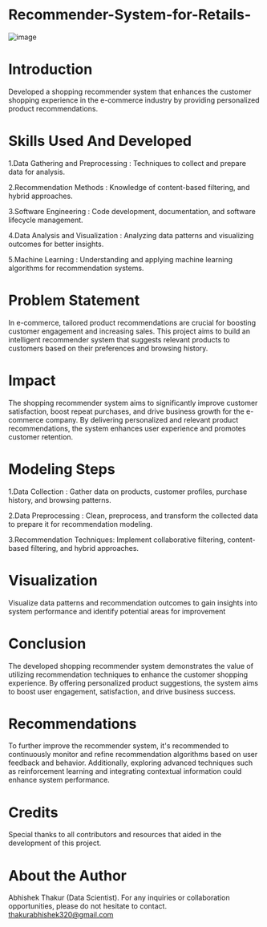# Recommender-System-for-Retails-
![image](https://github.com/user-attachments/assets/00aa0c82-d2b5-4c61-90d0-6cc7a238a3dd)


# Introduction 
 Developed a shopping recommender system that enhances the customer shopping experience in the e-commerce industry by providing personalized product recommendations.
 
# Skills Used And Developed 
 1.Data Gathering and Preprocessing : Techniques to collect and prepare data for analysis.

2.Recommendation Methods : Knowledge of content-based filtering, and hybrid approaches.

3.Software Engineering : Code development, documentation, and software lifecycle management.

4.Data Analysis and Visualization : Analyzing data patterns and visualizing outcomes for better insights.

5.Machine Learning : Understanding and applying machine learning algorithms for recommendation systems.

# Problem Statement 
In e-commerce, tailored product recommendations are crucial for boosting customer engagement and increasing sales. This project aims to build an intelligent recommender system that suggests relevant products to customers based on their preferences and browsing history.

# Impact 
The shopping recommender system aims to significantly improve customer satisfaction, boost repeat purchases, and drive business growth for the e-commerce company. By delivering personalized and relevant product recommendations, the system enhances user experience and promotes customer retention.

# Modeling Steps
1.Data Collection : Gather data on products, customer profiles, purchase history, and browsing patterns.

2.Data Preprocessing : Clean, preprocess, and transform the collected data to prepare it for recommendation modeling.

3.Recommendation Techniques: Implement collaborative filtering, content-based filtering, and hybrid approaches.

# Visualization
Visualize data patterns and recommendation outcomes to gain insights into system performance and identify potential areas for improvement

# Conclusion 
The developed shopping recommender system demonstrates the value of utilizing recommendation techniques to enhance the customer shopping experience. By offering personalized product suggestions, the system aims to boost user engagement, satisfaction, and drive business success.

# Recommendations
To further improve the recommender system, it's recommended to continuously monitor and refine recommendation algorithms based on user feedback and behavior. Additionally, exploring advanced techniques such as reinforcement learning and integrating contextual information could enhance system performance.

# Credits 
Special thanks to all contributors and resources that aided in the development of this project.

# About the Author 
Abhishek Thakur (Data Scientist). For any inquiries or collaboration opportunities, please do not hesitate to contact.
thakurabhishek320@gmail.com









